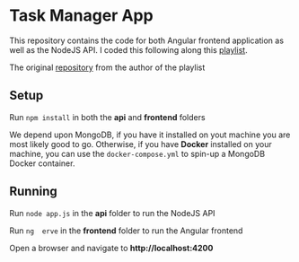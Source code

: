 # Task Manager App

This repository contains the code for both Angular frontend application as well as the NodeJS API.
I coded this following along this [playlist](https://www.youtube.com/playlist?list=PLIjdNHWULhPSZFDzQU6AnbVQNNo1NTRpd).

The original [repository](https://github.com/Devstackr/task-manager-mean-stack) from the author of the playlist

## Setup

Run `npm install` in both the **api** and **frontend** folders

We depend upon MongoDB, if you have it installed on yout machine you are most likely good to go. Otherwise, if you have **Docker** installed on your machine, you can use the `docker-compose.yml` to spin-up a MongoDB Docker container.

## Running

Run `node app.js` in the **api** folder to run the NodeJS API

Run `ng  erve` in the **frontend** folder to run the Angular frontend

Open a browser and navigate to **http://localhost:4200**


